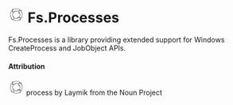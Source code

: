 # <img src="fs.process.png" width="32" height="32"> Fs.Processes
Fs.Processes is a library providing extended support for Windows CreateProcess and JobObject APIs.



#### Attribution
<img src="fs.process.png" width="32" height="32"> process by  Laymik from the Noun Project